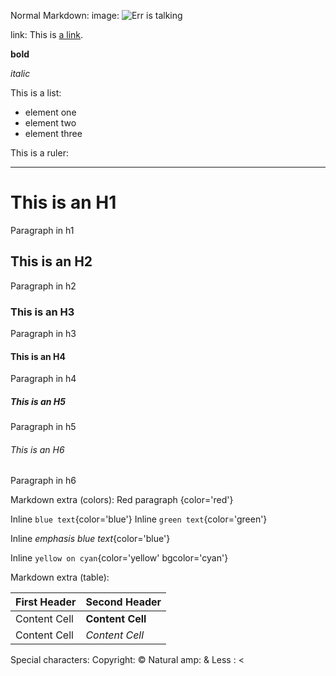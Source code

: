 Normal Markdown:
image: ![Err is talking](http://errbot.io/_static/err_speech.png)

link: This is [a link](http://www.errbot.io).


**bold**

_italic_

This is a list:

-  element one
-  element two
-  element three

This is a ruler:
- - -

# This is an H1
Paragraph in h1
## This is an H2
Paragraph in h2
### This is an H3
Paragraph in h3
#### This is an H4
Paragraph in h4
##### This is an H5
Paragraph in h5
###### This is an H6
Paragraph in h6

Markdown extra (colors):
Red paragraph
{color='red'}

Inline `blue text`{color='blue'}
Inline `green text`{color='green'}

Inline *emphasis blue text*{color='blue'}

Inline `yellow on cyan`{color='yellow' bgcolor='cyan'}

Markdown extra (table):

First Header  | Second Header
------------- | -------------
Content Cell  | **Content Cell**
Content Cell  | _Content Cell_

Special characters:
Copyright: &copy;
Natural amp: &
Less : <
